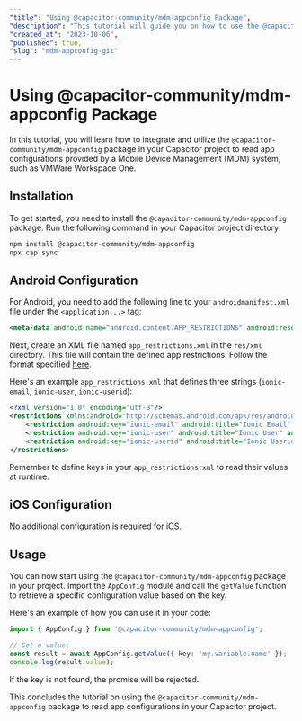 ```yaml
---
"title": "Using @capacitor-community/mdm-appconfig Package",
"description": "This tutorial will guide you on how to use the @capacitor-community/mdm-appconfig package to read app configurations written by a MDM, such as VMWare Workspace One, in your Capacitor project.",
"created_at": "2023-10-06",
"published": true,
"slug": "mdm-appconfig-git"
---
```


# Using @capacitor-community/mdm-appconfig Package

In this tutorial, you will learn how to integrate and utilize the `@capacitor-community/mdm-appconfig` package in your Capacitor project to read app configurations provided by a Mobile Device Management (MDM) system, such as VMWare Workspace One.

## Installation

To get started, you need to install the `@capacitor-community/mdm-appconfig` package. Run the following command in your Capacitor project directory:

```bash
npm install @capacitor-community/mdm-appconfig
npx cap sync
```

## Android Configuration

For Android, you need to add the following line to your `androidmanifest.xml` file under the `<application...>` tag:

```xml
<meta-data android:name="android.content.APP_RESTRICTIONS" android:resource="@xml/app_restrictions" />
```

Next, create an XML file named `app_restrictions.xml` in the `res/xml` directory. This file will contain the defined app restrictions. Follow the format specified [here](http://developer.android.com/reference/android/content/RestrictionsManager.html).

Here's an example `app_restrictions.xml` that defines three strings (`ionic-email`, `ionic-user`, `ionic-userid`):

```xml
<?xml version="1.0" encoding="utf-8"?>
<restrictions xmlns:android="http://schemas.android.com/apk/res/android">
    <restriction android:key="ionic-email" android:title="Ionic Email" android:restrictionType="string" android:defaultValue="" />
    <restriction android:key="ionic-user" android:title="Ionic User" android:restrictionType="string" android:defaultValue="" />
    <restriction android:key="ionic-userid" android:title="Ionic Userid" android:restrictionType="string" android:defaultValue="" />
</restrictions>
```

Remember to define keys in your `app_restrictions.xml` to read their values at runtime.

## iOS Configuration

No additional configuration is required for iOS.

## Usage

You can now start using the `@capacitor-community/mdm-appconfig` package in your project. Import the `AppConfig` module and call the `getValue` function to retrieve a specific configuration value based on the key.

Here's an example of how you can use it in your code:

```typescript
import { AppConfig } from '@capacitor-community/mdm-appconfig';

// Get a value:
const result = await AppConfig.getValue({ key: 'my.variable.name' });
console.log(result.value);
```

If the key is not found, the promise will be rejected.

This concludes the tutorial on using the `@capacitor-community/mdm-appconfig` package to read app configurations in your Capacitor project.